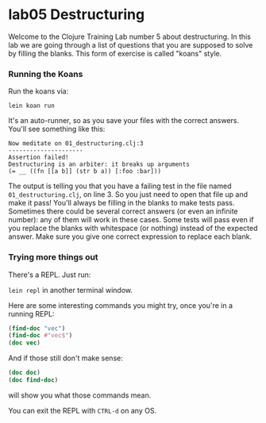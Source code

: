 # lab05 Destructuring

Welcome to the Clojure Training Lab number 5 about destructuring. In this lab we are going through a list of questions that you are supposed to solve by filling the blanks. This form of exercise is called "koans" style.

### Running the Koans

Run the koans via:

`lein koan run`

It's an auto-runner, so as you save your files with the correct answers. You'll see something like this:

    Now meditate on 01_destructuring.clj:3
    ---------------------
    Assertion failed!
    Destructuring is an arbiter: it breaks up arguments
    (= __ ((fn [[a b]] (str b a)) [:foo :bar]))

The output is telling you that you have a failing test in the file named
`01_destructuring.clj`, on line 3. So you just need to open that file up and make
it pass!  You'll always be filling in the blanks to make tests pass.
Sometimes there could be several correct answers (or even an infinite number):
any of them will work in these cases. Some tests will pass even if you replace
the blanks with whitespace (or nothing) instead of the expected answer. Make sure
you give one correct expression to replace each blank.

### Trying more things out

There's a REPL. Just run:

`lein repl` in another terminal window.

Here are some interesting commands you might try, once you're in a running REPL:

```clojure
(find-doc "vec")
(find-doc #"vec$")
(doc vec)
```

And if those still don't make sense:

```clojure
(doc doc)
(doc find-doc)
```

will show you what those commands mean.

You can exit the REPL with `CTRL-d` on any OS.
